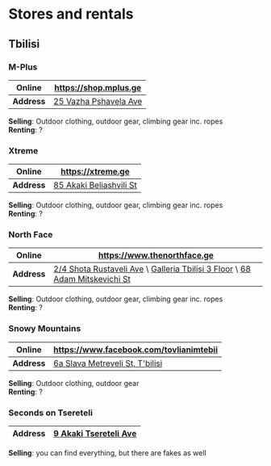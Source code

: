 # Stores and rentals

## Tbilisi

### M-Plus
| **Online** | https://shop.mplus.ge |
| - | - |
| **Address** | [25 Vazha Pshavela Ave](https://g.page/MplusGeorgia?share) |

**Selling**: Outdoor clothing, outdoor gear, climbing gear inc. ropes  
**Renting**: ?

### Xtreme
| **Online** | https://xtreme.ge |
| - | - |
| **Address** | [85 Akaki Beliashvili St](https://goo.gl/maps/DRk7AQS2nCesqA928) |

**Selling**: Outdoor clothing, outdoor gear, climbing gear inc. ropes  
**Renting**: ?

### North Face
| **Online** | https://www.thenorthface.ge |
| - | - |
| **Address** | [2/4 Shota Rustaveli Ave](https://goo.gl/maps/SUQjrh59shi2TfCH7) \ [Galleria Tbilisi 3 Floor](https://goo.gl/maps/fBXSvY9gZEMMdts66) \ [68 Adam Mitskevichi St](https://goo.gl/maps/QmcdXVpPYe9CLAxWA) |

**Selling**: Outdoor clothing, outdoor gear, climbing gear inc. ropes  
**Renting**: ?

### Snowy Mountains

| **Online** | https://www.facebook.com/tovlianimtebii |
| - | - |
| **Address** | [6a Slava Metreveli St, T'bilisi](https://goo.gl/maps/j8ay8BeaEQnTtbKN9)

**Selling**: Outdoor clothing, outdoor gear  
**Renting**: ?

### Seconds on Tsereteli
| **Address** | [9 Akaki Tsereteli Ave](https://goo.gl/maps/vsz8rjkM4pQuymjL8) |
| - | - |

**Selling**: you can find everything, but there are fakes as well
